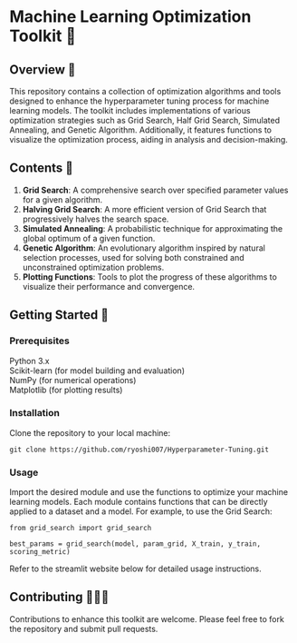 # Machine Learning Optimization Toolkit 🤖  

## Overview 🔎
This repository contains a collection of optimization algorithms and tools designed to enhance the hyperparameter tuning process for machine learning models. The toolkit includes implementations of various optimization strategies such as Grid Search, Half Grid Search, Simulated Annealing, and Genetic Algorithm. Additionally, it features functions to visualize the optimization process, aiding in analysis and decision-making.  

## Contents 📕
1. **Grid Search**: A comprehensive search over specified parameter values for a given algorithm.
2. **Halving Grid Search**: A more efficient version of Grid Search that progressively halves the search space.
3. **Simulated Annealing**: A probabilistic technique for approximating the global optimum of a given function.
4. **Genetic Algorithm**: An evolutionary algorithm inspired by natural selection processes, used for solving both constrained and unconstrained optimization problems.
5. **Plotting Functions**: Tools to plot the progress of these algorithms to visualize their performance and convergence.  

## Getting Started 🔨
### Prerequisites
Python 3.x  
Scikit-learn (for model building and evaluation)  
NumPy (for numerical operations)  
Matplotlib (for plotting results)   

### Installation
Clone the repository to your local machine:

`git clone https://github.com/ryoshi007/Hyperparameter-Tuning.git`  

### Usage
Import the desired module and use the functions to optimize your machine learning models. Each module contains functions that can be directly applied to a dataset and a model. For example, to use the Grid Search:

`from grid_search import grid_search`

`best_params = grid_search(model, param_grid, X_train, y_train, scoring_metric)`

Refer to the streamlit website below for detailed usage instructions.  

## Contributing 🧑‍🤝‍🧑
Contributions to enhance this toolkit are welcome. Please feel free to fork the repository and submit pull requests.



